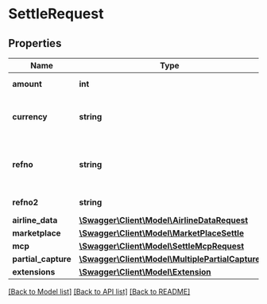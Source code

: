# SettleRequest

## Properties
Name | Type | Description | Notes
------------ | ------------- | ------------- | -------------
**amount** | **int** | The amount of the transaction in the currency’s smallest unit. For example use 1000 for CHF 10.00. | 
**currency** | **string** | 3 letter &lt;a href&#x3D;&#x27;https://en.wikipedia.org/wiki/ISO_4217&#x27; target&#x3D;&#x27;_blank&#x27;&gt;ISO-4217&lt;/a&gt; character code. For example &#x60;CHF&#x60; or &#x60;USD&#x60; | 
**refno** | **string** | The merchant&#x27;s reference number. Most payment methods require you to have a unique reference for a transaction. In case you must change the reference number in settlement, ensure first it is supported by the dedicated payment method. | 
**refno2** | **string** | Optional customer&#x27;s reference number. Supported by some payment methods or acquirers. | [optional] 
**airline_data** | [**\Swagger\Client\Model\AirlineDataRequest**](AirlineDataRequest.md) |  | [optional] 
**marketplace** | [**\Swagger\Client\Model\MarketPlaceSettle**](MarketPlaceSettle.md) |  | [optional] 
**mcp** | [**\Swagger\Client\Model\SettleMcpRequest**](SettleMcpRequest.md) |  | [optional] 
**partial_capture** | [**\Swagger\Client\Model\MultiplePartialCapture**](MultiplePartialCapture.md) |  | [optional] 
**extensions** | [**\Swagger\Client\Model\Extension**](Extension.md) |  | [optional] 

[[Back to Model list]](../../README.md#documentation-for-models) [[Back to API list]](../../README.md#documentation-for-api-endpoints) [[Back to README]](../../README.md)

